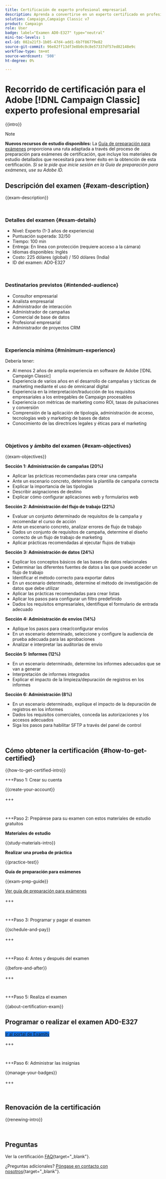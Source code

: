 ```yaml
---
title: Certificación de experto profesional empresarial
description: Aprenda a convertirse en un experto certificado en profesionales de Adobe con  [!DNL Campaign Classic].
solution: Campaign,Campaign Classic v7
product: Campaign
role: User
badge: label="Examen AD0-E327" type="neutral"
mini-toc-levels: 1
exl-id: 082a21f3-1b05-47d4-add1-6b7f86779e82
source-git-commit: 96e82ff13df3e8b0c0c8e57337df57ed82148e9c
workflow-type: tm+mt
source-wordcount: '508'
ht-degree: 0%

---
```


# Recorrido de certificación para el Adobe [!DNL Campaign Classic] experto profesional empresarial

{{intro}}

>[!NOTE]
>
>**Nuevos recursos de estudio disponibles:** La [Guía de preparación para exámenes](https://app.rockinfo.com/courses/253) proporciona una ruta adaptada a través del proceso de preparación para exámenes de certificación, que incluye los materiales de estudio detallados que necesitará para tener éxito en la obtención de esta certificación. _Si se le pide que inicie sesión en la Guía de preparación para exámenes, use su Adobe ID._

## Descripción del examen {#exam-description}

{{exam-description}}

<br>

### Detalles del examen {#exam-details}

* Nivel: Experto (1-3 años de experiencia)
* Puntuación superada: 32/50
* Tiempo: 100 min
* Entrega: En línea con protección (requiere acceso a la cámara)
* Idiomas disponibles: Inglés
* Costo: 225 dólares (global) / 150 dólares (India)
* ID del examen: AD0-E327

<br>

### Destinatarios previstos {#intended-audience}

* Consultor empresarial
* Analista empresarial
* Administrador de interacción
* Administrador de campañas
* Comercial de base de datos
* Profesional empresarial
* Administrador de proyectos CRM

<br>

### Experiencia mínima {#minimum-experience}

Debería tener:

* Al menos 2 años de amplia experiencia en software de Adobe [!DNL Campaign Classic]
* Experiencia de varios años en el desarrollo de campañas y tácticas de marketing mediante el uso de omnicanal digital
* Experiencia en la interpretación/traducción de los requisitos empresariales a los entregables de Campaign procesables
* Experiencia con métricas de marketing como ROI, tasas de pulsaciones y conversión
* Comprensión de la aplicación de tipología, administración de acceso, tecnologías web y marketing de bases de datos
* Conocimiento de las directrices legales y éticas para el marketing

<br>

### Objetivos y ámbito del examen {#exam-objectives}

{{exam-objectives}}

**Sección 1: Administración de campañas (20%)**

* Aplicar las prácticas recomendadas para crear una campaña
* Ante un escenario concreto, determine la plantilla de campaña correcta
* Explicar la importancia de las tipologías
* Describir asignaciones de destino
* Explicar cómo configurar aplicaciones web y formularios web

**Sección 2: Administración del flujo de trabajo (22%)**

* Evaluar un conjunto determinado de requisitos de la campaña y recomendar el curso de acción
* Ante un escenario concreto, analizar errores de flujo de trabajo
* Dados un conjunto de requisitos de campaña, determine el diseño correcto de un flujo de trabajo de marketing
* Aplicar prácticas recomendadas al ejecutar flujos de trabajo

**Sección 3: Administración de datos (24%)**

* Explicar los conceptos básicos de las bases de datos relacionales
* Determinar las diferentes fuentes de datos a las que puede acceder un flujo de trabajo
* Identificar el método correcto para exportar datos
* En un escenario determinado, determine el método de investigación de datos que debe utilizar
* Aplicar las prácticas recomendadas para crear listas
* Aplicar los pasos para configurar un filtro predefinido
* Dados los requisitos empresariales, identifique el formulario de entrada adecuado

**Sección 4: Administración de envíos (14%)**

* Aplique los pasos para crear/configurar envíos
* En un escenario determinado, seleccione y configure la audiencia de prueba adecuada para las aprobaciones
* Analizar e interpretar las auditorías de envío

**Sección 5: Informes (12%)**

* En un escenario determinado, determine los informes adecuados que se van a generar
* Interpretación de informes integrados
* Explicar el impacto de la limpieza/depuración de registros en los informes

**Sección 6: Administración (8%)**

* En un escenario determinado, explique el impacto de la depuración de registros en los informes
* Dados los requisitos comerciales, conceda las autorizaciones y los accesos adecuados
* Siga los pasos para habilitar SFTP a través del panel de control

<br>

## Cómo obtener la certificación {#how-to-get-certified}

{{how-to-get-certified-intro}}

+++Paso 1: Crear su cuenta

{{create-your-account}}

+++

<br>

+++Paso 2: Prepárese para su examen con estos materiales de estudio gratuitos

**Materiales de estudio**

{{study-materials-intro}}

**Realizar una prueba de práctica**

{{practice-test}}

**Guía de preparación para exámenes**

{{exam-prep-guide}}

[Ver guía de preparación para exámenes](https://app.rockinfo.com/courses/253)

+++

<br>

+++Paso 3: Programar y pagar el examen

{{schedule-and-pay}}

+++

<br>

+++Paso 4: Antes y después del examen

{{before-and-after}}

+++

<br>

+++Paso 5: Realiza el examen

{{about-certification-exam}}

## Programar o realizar el examen AD0-E327

<a href="https://www.certmetrics.com/adobe/candidate/examity_sso.aspx?eid=AD0-E327" target="_blank" class="spectrum-Button spectrum-Button--fill spectrum-Button--accent spectrum-Button--sizeM is-margin-bottom-big-big at-element-click-tracking" style="background-color:#1473E6">

<span class="spectrum-Button-label has-no-wrap">
   Ir al portal de Examity
</span>
</a>

+++

<br>

+++Paso 6: Administrar las insignias

{{manage-your-badges}}

+++

<br>

## Renovación de la certificación

{{renewing-intro}}

<br>

## Preguntas

Ver la certificación [FAQ](https://experienceleague.adobe.com/docs/certification/certification/faq.html){target="_blank"}.

¿Preguntas adicionales? [Póngase en contacto con nosotros](mailto:certif@adobe.com){target="_blank"}.